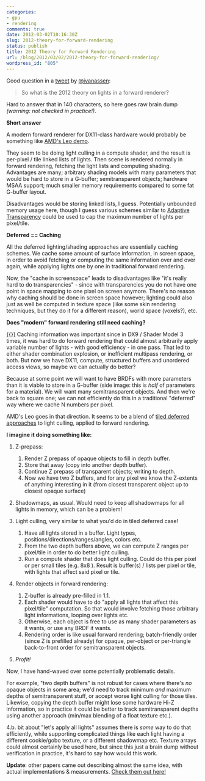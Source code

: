 ```yaml
---
categories:
- gpu
- rendering
comments: true
date: 2012-03-02T10:16:30Z
slug: 2012-theory-for-forward-rendering
status: publish
title: 2012 Theory for Forward Rendering
url: /blog/2012/03/02/2012-theory-for-forward-rendering/
wordpress_id: "805"
---
```


Good question in a [tweet](https://twitter.com/ivanassen/statuses/175350571044311042) by [@ivanassen](https://twitter.com/#!/ivanassen):



> So what is the 2012 theory on lights in a forward renderer?



Hard to answer that in 140 characters, so here goes raw brain dump _(warning: not checked in practice!)_.


**Short answer**

A modern forward renderer for DX11-class hardware would probably be something like [AMD's Leo demo](http://developer.amd.com/samples/demos/pages/AMDRadeonHD7900SeriesGraphicsReal-TimeDemos.aspx).

They seem to be doing light culling in a compute shader, and the result is per-pixel / tile linked lists of lights. Then scene is rendered normally in forward rendering, fetching the light lists and computing shading. Advantages are many; arbitrary shading models with many parameters that would be hard to store in a G-buffer; semitransparent objects; hardware MSAA support; much smaller memory requirements compared to some fat G-buffer layout.

Disadvantages would be storing linked lists, I guess. Potentially unbounded memory usage here, though I guess various schemes similar to [Adaptive Transparency](http://software.intel.com/en-us/articles/adaptive-transparency/) could be used to cap the maximum number of lights per pixel/tile.


**Deferred == Caching**

All the deferred lighting/shading approaches are essentially caching schemes. We cache some amount of surface information, in screen space, in order to avoid fetching or computing the same information over and over again, while applying lights one by one in traditional forward rendering.

Now, the "cache in screenspace" leads to disadvantages like "it's really hard to do transparencies" - since with transparencies you do not have one point in space mapping to one pixel on screen anymore. There's no reason why caching should be done in screen space however; lighting could also just as well be computed in texture space (like some skin rendering techniques, but they do it for a different reason), world space (voxels?), etc.


**Does "modern" forward rendering still need caching?**

[{{<imgright src="http://aras-p.info/blog/wp-content/uploads/2012/03/ShaderParams-238x500.png">}}](http://aras-p.info/blog/wp-content/uploads/2012/03/ShaderParams.png)
Caching information was important since in DX9 / Shader Model 3 times, it was hard to do forward rendering that could almost arbitrarily apply variable number of lights - with good efficiency - in one pass. That led to either shader combination explosion, or inefficient multipass rendering, or both. But now we have DX11, compute, structured buffers and unordered access views, so maybe we can actually do better?

Because at some point we will want to have BRDFs with more parameters than it is viable to store in a G-buffer (side image: this is _half_ of parameters for a material). We will want many semitransparent objects. And then we're back to square one; we can not efficiently do this in a traditional "deferred" way where we cache N numbers per pixel.

AMD's Leo goes in that direction. It seems to be a blend of [tiled deferred approaches](http://software.intel.com/en-us/articles/deferred-rendering-for-current-and-future-rendering-pipelines/) to light culling, applied to forward rendering.


**I imagine it doing something like:**





1. Z-prepass:
    1. Render Z prepass of opaque objects to fill in depth buffer.
    2. Store that away (copy into another depth buffer).
    3. Continue Z prepass of transparent objects; writing to depth.
    4. Now we have two Z buffers, and for any pixel we know the Z-extents of anything interesting in it (from closest transparent object up to closest opaque surface)

2. Shadowmaps, as usual. Would need to keep all shadowmaps for all lights in memory, which can be a problem!

3. Light culling, very similar to what you'd do in tiled deferred case!  
    1. Have all lights stored in a buffer. Light types, positions/directions/ranges/angles, colors etc.  
    2. From the two depth buffers above, we can compute Z ranges per pixel/tile in order to do better light culling.
    3. Run a compute shader that does light culling. Could do this per pixel or per small tiles (e.g. 8x8 ). Result is buffer(s) / lists per pixel or tile, with lights that affect said pixel or tile.

4. Render objects in forward rendering:
    1. Z-buffer is already pre-filled in 1.1.
    2. Each shader would have to do "apply all lights that affect this pixel/tile" computation. So that would involve fetching those arbitrary light informations, looping over lights etc.
    3. Otherwise, each object is free to use as many shader parameters as it wants, or use any BRDF it wants.
    4. Rendering order is like usual forward rendering; batch-friendly order (since Z is prefilled already) for opaque, per-object or per-triangle back-to-front order for semitransparent objects.

5. _Profit!_



Now, I have hand-waved over some potentially problematic details.

For example, "two depth buffers" is not robust for cases where there's _no_ opaque objects in some area; we'd need to track minimum _and_ maximum depths of semitransparent stuff, or accept worse light culling for those tiles. Likewise, copying the depth buffer might lose some hardware Hi-Z information, so in practice it could be better to track semitransparent depths using another approach (min/max blending of a float texture etc.).

4.b. bit about "let's apply all lights" assumes there is _some_ way to do that efficiently, while supporting complicated things like each light having a different cookie/gobo texture, or a different shadowmap etc. Texture arrays could almost certainly be used here, but since this just a brain dump without verification in practice, it's hard to say how would this work.

**Update**: other papers came out describing almost the same idea, with actual implementations & measurements. [Check them out here!](/blog/2012/03/27/tiled-forward-shading-links/)
